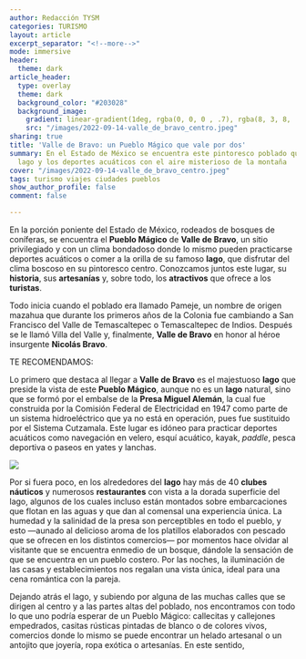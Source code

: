 ```yaml
---
author: Redacción TYSM
categories: TURISMO
layout: article
excerpt_separator: "<!--more-->"
mode: immersive
header:
  theme: dark
article_header:
  type: overlay
  theme: dark
  background_color: "#203028"
  background_image:
    gradient: linear-gradient(1deg, rgba(0, 0, 0 , .7), rgba(8, 3, 8, .9))
    src: "/images/2022-09-14-valle_de_bravo_centro.jpeg"
sharing: true
title: 'Valle de Bravo: un Pueblo Mágico que vale por dos'
summary: En el Estado de México se encuentra este pintoresco poblado que combina un
  lago y los deportes acuáticos con el aire misterioso de la montaña
cover: "/images/2022-09-14-valle_de_bravo_centro.jpeg"
tags: turismo viajes ciudades pueblos
show_author_profile: false
comment: false

---
```

En la porción poniente del Estado de México, rodeados de bosques de coníferas, se encuentra el **Pueblo Mágico** de **Valle de Bravo**, un sitio privilegiado y con un clima bondadoso donde lo mismo pueden practicarse deportes acuáticos o comer a la orilla de su famoso **lago**, que disfrutar del clima boscoso en su pintoresco centro. Conozcamos juntos este lugar, su **historia**, sus **artesanías** y, sobre todo, los **atractivos** que ofrece a los **turistas**.

Todo inicia cuando el poblado era llamado Pameje, un nombre de origen mazahua que durante los primeros años de la Colonia fue cambiando a San Francisco del Valle de Temascaltepec o Temascaltepec de Indios. Después se le llamó Villa del Valle y, finalmente, **Valle de Bravo** en honor al héroe insurgente **Nicolás Bravo**.

TE RECOMENDAMOS:

Lo primero que destaca al llegar a **Valle de Bravo** es el majestuoso **lago** que preside la vista de este **Pueblo Mágico**, aunque no es un **lago** natural, sino que se formó por el embalse  de la **Presa Miguel Alemán**, la cual fue construida por la Comisión Federal de Electricidad en 1947 como parte de un sistema hidroeléctrico que ya no está en operación, pues fue sustituido por el Sistema Cutzamala. Este lugar es idóneo para practicar deportes acuáticos como navegación en velero, esquí acuático, kayak, _paddle_, pesca deportiva o paseos en yates y lanchas.

![](https://upload.wikimedia.org/wikipedia/commons/f/fd/Panor%C3%A1mica_en_Valle_de_bravo_%286914022553%29.jpg)

Por si fuera poco, en los alrededores del **lago** hay más de 40 **clubes náuticos** y numerosos **restaurantes** con vista a la dorada superficie del lago, algunos de los cuales incluso están montados sobre embarcaciones que flotan en las aguas y que dan al comensal una experiencia única. La humedad y la salinidad de la presa son perceptibles en todo el pueblo, y esto —aunado al delicioso aroma de los platillos elaborados con pescado que se ofrecen en los distintos comercios— por momentos hace olvidar al visitante que se encuentra enmedio de un bosque, dándole la  sensación de que se encuentra en un pueblo costero. Por las noches, la iluminación de las casas y establecimientos nos regalan una vista única, ideal para una cena romántica con la pareja.

Dejando atrás el lago, y subiendo por alguna de las muchas calles que se dirigen al centro y a las partes altas del poblado, nos encontramos con todo lo que uno podría esperar de un Pueblo Mágico: callecitas y callejones empedrados, casitas rústicas pintadas de blanco o de colores vivos, comercios donde lo mismo se puede encontrar un helado artesanal o un antojito que joyería, ropa exótica o artesanías. En este sentido, 